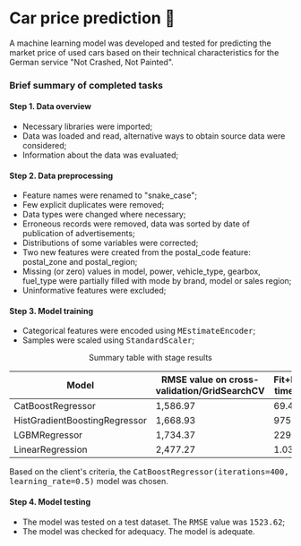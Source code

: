 # Car price prediction 🚗

A machine learning model was developed and tested for predicting the market price of used cars based on their technical characteristics for the German service "Not Crashed, Not Painted". 

### Brief summary of completed tasks

#### Step 1. Data overview
    
- Necessary libraries were imported;
- Data was loaded and read, alternative ways to obtain source data were considered;
- Information about the data was evaluated;

#### Step 2. Data preprocessing
    
- Feature names were renamed to "snake_case";
- Few explicit duplicates were removed;
- Data types were changed where necessary;
- Erroneous records were removed, data was sorted by date of publication of advertisements;
- Distributions of some variables were corrected;
- Two new features were created from the postal_code feature: postal_zone and postal_region;
- Missing (or zero) values in model, power, vehicle_type, gearbox, fuel_type were partially filled with mode by brand, model or sales region;
- Uninformative features were excluded;

#### Step 3. Model training
    
    
- Categorical features were encoded using <tt>MEstimateEncoder</tt>;
- Samples were scaled using <tt>StandardScaler</tt>;
    
<center>Summary table with stage results</center>
  
    
| Model                         | RMSE value on cross-validation/GridSearchCV   | Fit+Predict time (sec.)     |
|-------------------------------|-----------------------------------------------|-----------------------------|
| CatBoostRegressor             | 1,586.97                                      | 69.48                       |
| HistGradientBoostingRegressor | 1,668.93                                      | 975.71                      |
| LGBMRegressor                 | 1,734.37                                      | 229.29                      |
| LinearRegression              | 2,477.27                                      | 1.03                        |

Based on the client's criteria, the <tt>CatBoostRegressor(iterations=400, learning_rate=0.5)</tt> model was chosen.
    
#### Step 4. Model testing
    
- The model was tested on a test dataset. The <tt>RMSE</tt> value was <tt>1523.62</tt>;
- The model was checked for adequacy. The model is adequate.
